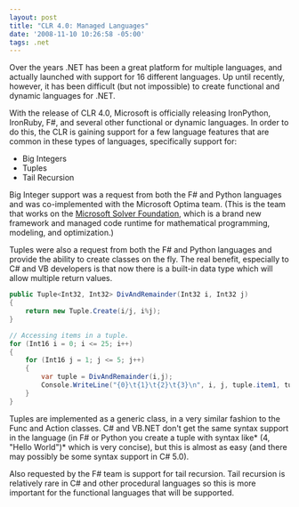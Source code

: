 ```yaml
---
layout: post
title: "CLR 4.0: Managed Languages"
date: '2008-11-10 10:26:58 -05:00'
tags: .net
---
```


Over the years .NET has been a great platform for multiple languages, and actually launched with support for 16 different languages. Up until recently, however, it has been difficult (but not impossible) to create functional and dynamic languages for .NET.

With the release of CLR 4.0, Microsoft is officially releasing IronPython, IronRuby, F#, and several other functional or dynamic languages. In order to do this, the CLR is gaining support for a few language features that are common in these types of languages, specifically support for:

*   Big Integers
*   Tuples
*   Tail Recursion  

Big Integer support was a request from both the F# and Python languages and was co-implemented with the Microsoft Optima team. (This is the team that works on the [Microsoft Solver Foundation](http://code.msdn.microsoft.com/solverfoundation), which is a brand new framework and managed code runtime for mathematical programming, modeling, and optimization.)

Tuples were also a request from both the F# and Python languages and provide the ability to create classes on the fly. The real benefit, especially to C# and VB developers is that now there is a built-in data type which will allow multiple return values.
 
```csharp
public Tuple<Int32, Int32> DivAndRemainder(Int32 i, Int32 j) 
{
    return new Tuple.Create(i/j, i%j);
}

// Accessing items in a tuple.  
for (Int16 i = 0; i <= 25; i++)
{
    for (Int16 j = 1; j <= 5; j++) 
    {
        var tuple = DivAndRemainder(i,j);
        Console.WriteLine("{0}\t{1}\t{2}\t{3}\n", i, j, tuple.item1, tuple.item2);
    }
}
```

Tuples are implemented as a generic class, in a very similar fashion to the Func<T> and Action<T> classes. C# and VB.NET don't get the same syntax support in the language (in F# or Python you create a tuple with syntax like* (4, "Hello World")* which is very concise), but this is almost as easy (and there may possibly be some syntax support in C# 5.0).

Also requested by the F# team is support for tail recursion. Tail recursion is relatively rare in C# and other procedural languages so this is more important for the functional languages that will be supported.
